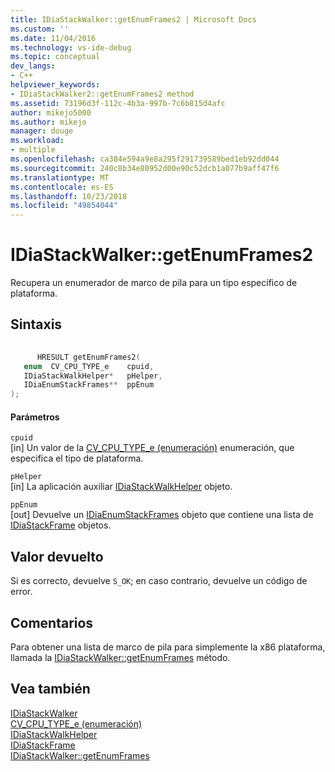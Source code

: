 ```yaml
---
title: IDiaStackWalker::getEnumFrames2 | Microsoft Docs
ms.custom: ''
ms.date: 11/04/2016
ms.technology: vs-ide-debug
ms.topic: conceptual
dev_langs:
- C++
helpviewer_keywords:
- IDiaStackWalker2::getEnumFrames2 method
ms.assetid: 73196d3f-112c-4b3a-997b-7c6b815d4afc
author: mikejo5000
ms.author: mikejo
manager: douge
ms.workload:
- multiple
ms.openlocfilehash: ca384e594a9e8a295f291739589bed1eb92dd044
ms.sourcegitcommit: 240c8b34e80952d00e90c52dcb1a077b9aff47f6
ms.translationtype: MT
ms.contentlocale: es-ES
ms.lasthandoff: 10/23/2018
ms.locfileid: "49854044"
---
```

# <a name="idiastackwalkergetenumframes2"></a>IDiaStackWalker::getEnumFrames2
Recupera un enumerador de marco de pila para un tipo específico de plataforma.  
  
## <a name="syntax"></a>Sintaxis  
  
```C++  
  
      HRESULT getEnumFrames2(   
   enum  CV_CPU_TYPE_e    cpuid,  
   IDiaStackWalkHelper*   pHelper,  
   IDiaEnumStackFrames**  ppEnum  
);  
```  
  
#### <a name="parameters"></a>Parámetros  
 `cpuid`  
 [in] Un valor de la [CV_CPU_TYPE_e (enumeración)](../../debugger/debug-interface-access/cv-cpu-type-e.md) enumeración, que especifica el tipo de plataforma.  
  
 `pHelper`  
 [in] La aplicación auxiliar [IDiaStackWalkHelper](../../debugger/debug-interface-access/idiastackwalkhelper.md) objeto.  
  
 `ppEnum`  
 [out] Devuelve un [IDiaEnumStackFrames](../../debugger/debug-interface-access/idiaenumstackframes.md) objeto que contiene una lista de [IDiaStackFrame](../../debugger/debug-interface-access/idiastackframe.md) objetos.  
  
## <a name="return-value"></a>Valor devuelto  
 Si es correcto, devuelve `S_OK`; en caso contrario, devuelve un código de error.  
  
## <a name="remarks"></a>Comentarios  
 Para obtener una lista de marco de pila para simplemente la x86 plataforma, llamada la [IDiaStackWalker::getEnumFrames](../../debugger/debug-interface-access/idiastackwalker-getenumframes.md) método.  
  
## <a name="see-also"></a>Vea también  
 [IDiaStackWalker](../../debugger/debug-interface-access/idiastackwalker.md)   
 [CV_CPU_TYPE_e (enumeración)](../../debugger/debug-interface-access/cv-cpu-type-e.md)   
 [IDiaStackWalkHelper](../../debugger/debug-interface-access/idiastackwalkhelper.md)   
 [IDiaStackFrame](../../debugger/debug-interface-access/idiastackframe.md)   
 [IDiaStackWalker::getEnumFrames](../../debugger/debug-interface-access/idiastackwalker-getenumframes.md)